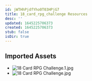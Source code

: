 ```yaml
---
id: jWTHhPjdfYho0T03HPjG7
title: 18_card_rpg_challenge Resources
desc: ''
updated: 1645225706373
created: 1645225706373
stub: false
isDir: true
---
```

## Imported Assets
- ![18 Card RPG Challenge.1.jpg](/assets/18-card-rpg-challenge.jpg)
- ![18 Card RPG Challenge.jpg](/assets/18-card-rpg-challenge.jpg)
